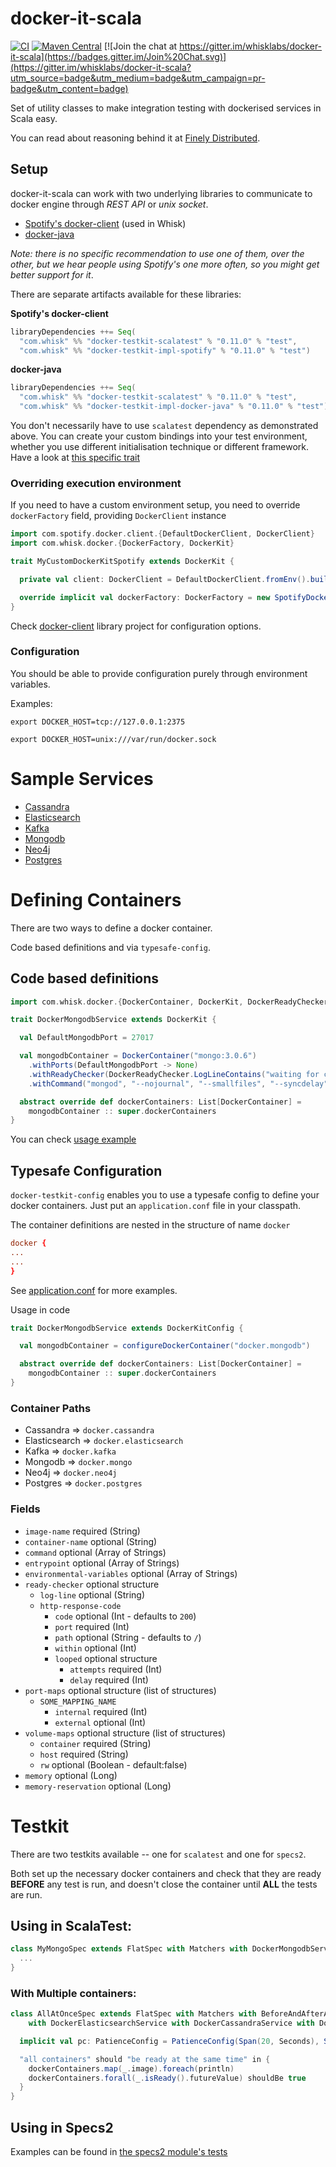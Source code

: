 docker-it-scala
=============

[![CI](https://github.com/whisklabs/docker-it-scala/actions/workflows/ci.yaml/badge.svg)](https://github.com/whisklabs/docker-it-scala/actions/workflows/ci.yaml)
[![Maven Central](https://maven-badges.herokuapp.com/maven-central/com.whisk/docker-testkit-core_2.12/badge.svg)](https://maven-badges.herokuapp.com/maven-central/com.whisk/docker-testkit-core_2.12)
[![Join the chat at https://gitter.im/whisklabs/docker-it-scala](https://badges.gitter.im/Join%20Chat.svg)](https://gitter.im/whisklabs/docker-it-scala?utm_source=badge&utm_medium=badge&utm_campaign=pr-badge&utm_content=badge)

Set of utility classes to make integration testing with dockerised services in Scala easy.

You can read about reasoning behind it at [Finely Distributed](https://finelydistributed.io/integration-testing-with-docker-and-scala-85659d037740#.8mbrg311p).

## Setup

docker-it-scala can work with two underlying libraries to communicate to docker engine through *REST API* or *unix socket*.
- [Spotify's docker-client](https://github.com/spotify/docker-client) (used in Whisk)
- [docker-java](https://github.com/docker-java/docker-java)

*Note: there is no specific recommendation to use one of them, over the other, but we hear people using Spotify's one more often, so you might get better support for it*.

There are separate artifacts available for these libraries:

**Spotify's docker-client**

```scala
libraryDependencies ++= Seq(
  "com.whisk" %% "docker-testkit-scalatest" % "0.11.0" % "test",
  "com.whisk" %% "docker-testkit-impl-spotify" % "0.11.0" % "test")
```

**docker-java**

```scala
libraryDependencies ++= Seq(
  "com.whisk" %% "docker-testkit-scalatest" % "0.11.0" % "test",
  "com.whisk" %% "docker-testkit-impl-docker-java" % "0.11.0" % "test")
```

You don't necessarily have to use `scalatest` dependency as demonstrated above.
You can create your custom bindings into your test environment, whether you use different initialisation technique or different framework.
Have a look at [this specific trait](https://github.com/whisklabs/docker-it-scala/blob/master/scalatest/src/main/scala/com/whisk/docker/scalatest/DockerTestKit.scala)


### Overriding execution environment

If you need to have a custom environment setup, you need to override `dockerFactory` field,  providing `DockerClient` instance

```scala
import com.spotify.docker.client.{DefaultDockerClient, DockerClient}
import com.whisk.docker.{DockerFactory, DockerKit}

trait MyCustomDockerKitSpotify extends DockerKit {

  private val client: DockerClient = DefaultDockerClient.fromEnv().build()

  override implicit val dockerFactory: DockerFactory = new SpotifyDockerFactory(client)
}

```

Check [docker-client](https://github.com/spotify/docker-client) library project for configuration options.

### Configuration

You should be able to provide configuration purely through environment variables.

Examples:

```
export DOCKER_HOST=tcp://127.0.0.1:2375
```

```
export DOCKER_HOST=unix:///var/run/docker.sock
```


# Sample Services

- [Cassandra](https://github.com/whisklabs/docker-it-scala/blob/master/samples/src/main/scala/com/whisk/docker/DockerCassandraService.scala)
- [Elasticsearch](https://github.com/whisklabs/docker-it-scala/blob/master/samples/src/main/scala/com/whisk/docker/DockerElasticsearchService.scala)
- [Kafka](https://github.com/whisklabs/docker-it-scala/blob/master/samples/src/main/scala/com/whisk/docker/DockerKafkaService.scala)
- [Mongodb](https://github.com/whisklabs/docker-it-scala/blob/master/samples/src/main/scala/com/whisk/docker/DockerMongodbService.scala)
- [Neo4j](https://github.com/whisklabs/docker-it-scala/blob/master/samples/src/main/scala/com/whisk/docker/DockerNeo4jService.scala)
- [Postgres](https://github.com/whisklabs/docker-it-scala/blob/master/samples/src/main/scala/com/whisk/docker/DockerPostgresService.scala)

# Defining Containers

There are two ways to define a docker container.

Code based definitions and via `typesafe-config`.

## Code based definitions

```scala
import com.whisk.docker.{DockerContainer, DockerKit, DockerReadyChecker}

trait DockerMongodbService extends DockerKit {

  val DefaultMongodbPort = 27017

  val mongodbContainer = DockerContainer("mongo:3.0.6")
    .withPorts(DefaultMongodbPort -> None)
    .withReadyChecker(DockerReadyChecker.LogLineContains("waiting for connections on port"))
    .withCommand("mongod", "--nojournal", "--smallfiles", "--syncdelay", "0")

  abstract override def dockerContainers: List[DockerContainer] =
    mongodbContainer :: super.dockerContainers
}
```

You can check [usage example](https://github.com/whisklabs/docker-it-scala/blob/master/scalatest/src/test/scala/com/whisk/docker/MongodbServiceSpec.scala)

## Typesafe Configuration

`docker-testkit-config` enables you to use a typesafe config to
define your docker containers. Just put an `application.conf` file in
your classpath.

The container definitions are nested in the structure of name `docker`

```conf
docker {
...
...
}
```

See
[application.conf](https://github.com/whisklabs/docker-it-scala/blob/master/config/src/test/resources/application.conf)
for more examples.

Usage in code

```scala
trait DockerMongodbService extends DockerKitConfig {

  val mongodbContainer = configureDockerContainer("docker.mongodb")

  abstract override def dockerContainers: List[DockerContainer] =
    mongodbContainer :: super.dockerContainers
}

```

### Container Paths

- Cassandra => `docker.cassandra`
- Elasticsearch => `docker.elasticsearch`
- Kafka => `docker.kafka`
- Mongodb => `docker.mongo`
- Neo4j => `docker.neo4j`
- Postgres => `docker.postgres`

### Fields

- `image-name` required  (String)
- `container-name` optional (String)
- `command` optional (Array of Strings)
- `entrypoint` optional (Array of Strings)
- `environmental-variables` optional (Array of Strings)
- `ready-checker` optional structure
  - `log-line` optional (String)
  - `http-response-code`
    - `code` optional (Int - defaults to `200`)
    - `port` required (Int)
	- `path` optional (String - defaults to `/`)
	- `within` optional (Int)
	- `looped` optional structure
      - `attempts` required (Int)
      - `delay` required (Int)
- `port-maps` optional structure (list of structures)
  - `SOME_MAPPING_NAME`
    - `internal` required (Int)
    - `external` optional (Int)
- `volume-maps` optional structure (list of structures)
  - `container` required (String)
  - `host`      required (String)
  - `rw`        optional (Boolean - default:false)
- `memory` optional (Long)
- `memory-reservation` optional (Long)

# Testkit

There are two testkits available -- one for `scalatest` and one for
`specs2`.

Both set up the necessary docker containers and check that they are
ready **BEFORE** any test is run, and doesn't close the container
until **ALL** the tests are run.


## Using in ScalaTest:

```scala
class MyMongoSpec extends FlatSpec with Matchers with DockerMongodbService {
  ...
}
```

### With Multiple containers:

```scala
class AllAtOnceSpec extends FlatSpec with Matchers with BeforeAndAfterAll with GivenWhenThen with ScalaFutures
    with DockerElasticsearchService with DockerCassandraService with DockerNeo4jService with DockerMongodbService {

  implicit val pc: PatienceConfig = PatienceConfig(Span(20, Seconds), Span(1, Second))

  "all containers" should "be ready at the same time" in {
    dockerContainers.map(_.image).foreach(println)
    dockerContainers.forall(_.isReady().futureValue) shouldBe true
  }
}
```

## Using in Specs2

Examples can be found in
[the specs2 module's tests](https://github.com/whisklabs/docker-it-scala/tree/master/specs2/src/test/scala/com/whisk/docker)

